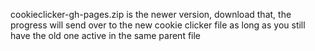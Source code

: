 cookieclicker-gh-pages.zip is the newer version, download that, the progress will send over to the new cookie clicker file as long as you still have the old one active in the same parent file

